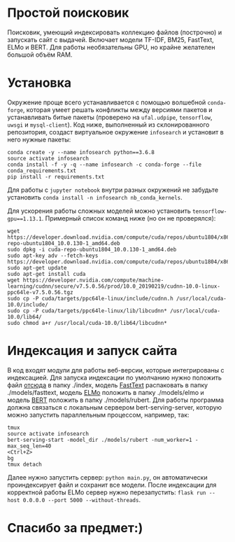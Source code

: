 # Простой поисковик
Поисковик, умеющий индексировать коллекцию файлов (построчно) и запускать сайт с выдачей. Включает модели TF-IDF, BM25, FastText, ELMo и BERT. Для работы необязательны GPU, но крайне желателен большой объём RAM.

# Установка
Окружение проще всего устанавливается с помощью волшебной `conda-forge`, которая умеет решать конфликты между версиями пакетов и устанавливать битые пакеты (проверено на `ufal.udpipe`, `tensorflow`, `uwsgi` и `mysql-client`). Код ниже, выполненный из склонированного репозитория, создаст виртуальное окружение `infosearch` и установит в него нужные пакеты:
```
conda create -y --name infosearch python==3.6.8
source activate infosearch
conda install -f -y -q --name infosearch -c conda-forge --file conda_requirements.txt
pip install -r requirements.txt
```

Для работы с `jupyter notebook` внутри разных окружений не забудьте установить `conda install -n infosearch nb_conda_kernels`.

Для ускорения работы сложных моделей можно установить `tensorflow-gpu==1.13.1`. Примерный список команд ниже (но он не проверялся):
```
wget https://developer.download.nvidia.com/compute/cuda/repos/ubuntu1804/x86_64/cuda-repo-ubuntu1804_10.0.130-1_amd64.deb
sudo dpkg -i cuda-repo-ubuntu1804_10.0.130-1_amd64.deb
sudo apt-key adv --fetch-keys https://developer.download.nvidia.com/compute/cuda/repos/ubuntu1804/x86_64/7fa2af80.pub
sudo apt-get update
sudo apt-get install cuda
wget https://developer.nvidia.com/compute/machine-learning/cudnn/secure/v7.5.0.56/prod/10.0_20190219/cudnn-10.0-linux-ppc64le-v7.5.0.56.tgz
sudo cp -P cuda/targets/ppc64le-linux/include/cudnn.h /usr/local/cuda-10.0/include/
sudo cp -P cuda/targets/ppc64le-linux/lib/libcudnn* /usr/local/cuda-10.0/lib64/
sudo chmod a+r /usr/local/cuda-10.0/lib64/libcudnn*
```

# Индексация и запуск сайта
В код входят модули для работы веб-версии, которые интегрированы с индексацией. Для запуска индексации по умолчанию нужно положить файл [отсюда](https://www.kaggle.com/loopdigga/quora-question-pairs-russian) в папку ./index, модель [FastText](http://vectors.nlpl.eu/repository/11/181.zip) распаковать в папку ./models/fasttext, модель [ELMo](http://vectors.nlpl.eu/repository/11/196.zip) положить в папку ./models/elmo и модель [BERT](http://files.deeppavlov.ai/deeppavlov_data/bert/rubert_cased_L-12_H-768_A-12_v2.tar.gz) положить в папку ./models/rubert. Для работы программа должна связаться с локальным сервером bert-serving-server, которую можно запустить параллельным процессом, например, так:
```
tmux
source activate infosearch
bert-serving-start -model_dir ./models/rubert -num_worker=1 -max_seq_len=40
<Ctrl+Z>
bg
tmux detach
```
Далее нужно запустить сервер: `python main.py`, он автоматически проиндексирует файл и сохранит все модели. После индексации для корректной работы ELMo сервер нужно перезапустить: `flask run --host 0.0.0.0 --port 5000 --without-threads`.

# Спасибо за предмет:)

